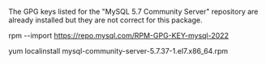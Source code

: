 The GPG keys listed for the "MySQL 5.7 Community Server" repository are already installed but they are not correct for this package.

rpm --import https://repo.mysql.com/RPM-GPG-KEY-mysql-2022

yum localinstall mysql-community-server-5.7.37-1.el7.x86_64.rpm